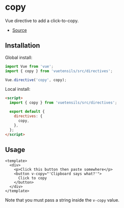 # copy

Vue directive to add a click-to-copy.

- [Source](https://github.com/Stegosource/vuetensils/blob/master/src/directives/copy.js)

## Installation

Global install:

```js
import Vue from 'vue';
import { copy } from 'vuetensils/src/directives';

Vue.directive('copy', copy);
```

Local install:

```html
<script>
  import { copy } from 'vuetensils/src/directives';

  export default {
    directives: {
      copy,
    },
  };
</script>
```

## Usage

```vue live
<template>
  <div>
    <p>Click this button then paste somewhere</p>
    <button v-copy="'Clipboard says what?'">
      Click to copy
    </button>
  </div>
</template>
```

Note that you must pass a string inside the `v-copy` value.
